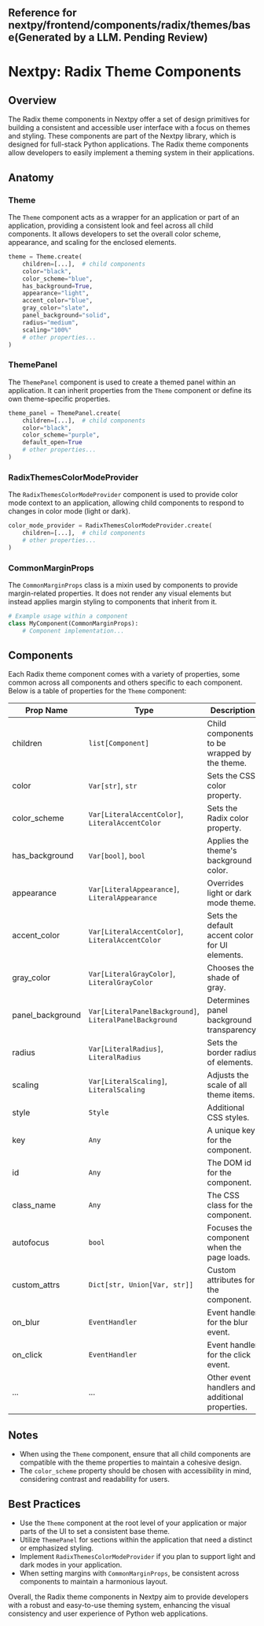 ##  Reference for nextpy/frontend/components/radix/themes/base(Generated by a LLM. Pending Review)

# Nextpy: Radix Theme Components

## Overview

The Radix theme components in Nextpy offer a set of design primitives for building a consistent and accessible user interface with a focus on themes and styling. These components are part of the Nextpy library, which is designed for full-stack Python applications. The Radix theme components allow developers to easily implement a theming system in their applications.

## Anatomy

### Theme

The `Theme` component acts as a wrapper for an application or part of an application, providing a consistent look and feel across all child components. It allows developers to set the overall color scheme, appearance, and scaling for the enclosed elements.

```python
theme = Theme.create(
    children=[...],  # child components
    color="black",
    color_scheme="blue",
    has_background=True,
    appearance="light",
    accent_color="blue",
    gray_color="slate",
    panel_background="solid",
    radius="medium",
    scaling="100%"
    # other properties...
)
```

### ThemePanel

The `ThemePanel` component is used to create a themed panel within an application. It can inherit properties from the `Theme` component or define its own theme-specific properties.

```python
theme_panel = ThemePanel.create(
    children=[...],  # child components
    color="black",
    color_scheme="purple",
    default_open=True
    # other properties...
)
```

### RadixThemesColorModeProvider

The `RadixThemesColorModeProvider` component is used to provide color mode context to an application, allowing child components to respond to changes in color mode (light or dark).

```python
color_mode_provider = RadixThemesColorModeProvider.create(
    children=[...],  # child components
    # other properties...
)
```

### CommonMarginProps

The `CommonMarginProps` class is a mixin used by components to provide margin-related properties. It does not render any visual elements but instead applies margin styling to components that inherit from it.

```python
# Example usage within a component
class MyComponent(CommonMarginProps):
    # Component implementation...
```

## Components

Each Radix theme component comes with a variety of properties, some common across all components and others specific to each component. Below is a table of properties for the `Theme` component:

| Prop Name | Type | Description |
|-----------|------|-------------|
| children | `list[Component]` | Child components to be wrapped by the theme. |
| color | `Var[str]`, `str` | Sets the CSS color property. |
| color_scheme | `Var[LiteralAccentColor]`, `LiteralAccentColor` | Sets the Radix color property. |
| has_background | `Var[bool]`, `bool` | Applies the theme's background color. |
| appearance | `Var[LiteralAppearance]`, `LiteralAppearance` | Overrides light or dark mode theme. |
| accent_color | `Var[LiteralAccentColor]`, `LiteralAccentColor` | Sets the default accent color for UI elements. |
| gray_color | `Var[LiteralGrayColor]`, `LiteralGrayColor` | Chooses the shade of gray. |
| panel_background | `Var[LiteralPanelBackground]`, `LiteralPanelBackground` | Determines panel background transparency. |
| radius | `Var[LiteralRadius]`, `LiteralRadius` | Sets the border radius of elements. |
| scaling | `Var[LiteralScaling]`, `LiteralScaling` | Adjusts the scale of all theme items. |
| style | `Style` | Additional CSS styles. |
| key | `Any` | A unique key for the component. |
| id | `Any` | The DOM id for the component. |
| class_name | `Any` | The CSS class for the component. |
| autofocus | `bool` | Focuses the component when the page loads. |
| custom_attrs | `Dict[str, Union[Var, str]]` | Custom attributes for the component. |
| on_blur | `EventHandler` | Event handler for the blur event. |
| on_click | `EventHandler` | Event handler for the click event. |
| ... | ... | Other event handlers and additional properties. |

## Notes

- When using the `Theme` component, ensure that all child components are compatible with the theme properties to maintain a cohesive design.
- The `color_scheme` property should be chosen with accessibility in mind, considering contrast and readability for users.

## Best Practices

- Use the `Theme` component at the root level of your application or major parts of the UI to set a consistent base theme.
- Utilize `ThemePanel` for sections within the application that need a distinct or emphasized styling.
- Implement `RadixThemesColorModeProvider` if you plan to support light and dark modes in your application.
- When setting margins with `CommonMarginProps`, be consistent across components to maintain a harmonious layout.

Overall, the Radix theme components in Nextpy aim to provide developers with a robust and easy-to-use theming system, enhancing the visual consistency and user experience of Python web applications.